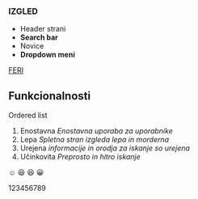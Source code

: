### IZGLED
- Header strani
- **Search bar**
- Novice
- **Dropdown meni**

[FERI](https://feri.um.si/)

## Funkcionalnosti
Ordered list
1. Enostavna *Enostavna uporaba za uporabnike*
2. Lepa *Spletna stran izgleda lepa in morderna*
3. Urejena *informacije in orodja za iskanje so urejena*
4. Učinkovita *Preprosto in hitro iskanje*

:relaxed:
:laughing:
:satisfied:
:grinning:


123456789
